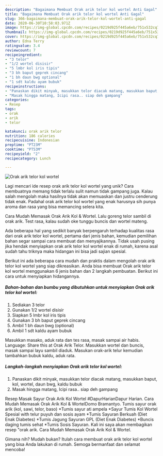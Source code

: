 ```yaml
---
description: "Bagaimana Membuat Orak arik telor kol wortel Anti Gagal"
title: "Bagaimana Membuat Orak arik telor kol wortel Anti Gagal"
slug: 366-bagaimana-membuat-orak-arik-telor-kol-wortel-anti-gagal
date: 2020-06-30T10:58:03.971Z
image: https://img-global.cpcdn.com/recipes/0219d925f445a6eb/751x532cq70/orak-arik-telor-kol-wortel-foto-resep-utama.jpg
thumbnail: https://img-global.cpcdn.com/recipes/0219d925f445a6eb/751x532cq70/orak-arik-telor-kol-wortel-foto-resep-utama.jpg
cover: https://img-global.cpcdn.com/recipes/0219d925f445a6eb/751x532cq70/orak-arik-telor-kol-wortel-foto-resep-utama.jpg
author: Edna Terry
ratingvalue: 3.4
reviewcount: 7
recipeingredient:
- "3 telor"
- "1/2 wortel disisir"
- "5 lmbr kol iris tipis"
- "3 bh baput geprek cincang"
- "1 bh daun bwg optional"
- "1 sdt kaldu ayam bubuk"
recipeinstructions:
- "Panaskan dikit minyak, masukkan telor diacak matang, masukkan baput, kol, wortel, daun bwg, kaldu bubuk"
- "Masak hingga matang, Icipi rasa.. siap deh gampang"
categories:
- Resep
tags:
- orak
- arik
- telor

katakunci: orak arik telor 
nutrition: 186 calories
recipecuisine: Indonesian
preptime: "PT23M"
cooktime: "PT53M"
recipeyield: "2"
recipecategory: Lunch

---
```



![Orak arik telor kol wortel](https://img-global.cpcdn.com/recipes/0219d925f445a6eb/751x532cq70/orak-arik-telor-kol-wortel-foto-resep-utama.jpg)

Lagi mencari ide resep orak arik telor kol wortel yang unik? Cara membuatnya memang tidak terlalu sulit namun tidak gampang juga. Kalau salah mengolah maka hasilnya tidak akan memuaskan dan justru cenderung tidak enak. Padahal orak arik telor kol wortel yang enak harusnya sih punya aroma dan rasa yang bisa memancing selera kita.

Cara Mudah Memasak Orak Arik Kol &amp; Wortel. Lalu goreng telor sambil di orak arik. Test rasa, kalau sudah oke tunggu buncis dan wortel mateng.

Ada beberapa hal yang sedikit banyak berpengaruh terhadap kualitas rasa dari orak arik telor kol wortel, pertama dari jenis bahan, kemudian pemilihan bahan segar sampai cara membuat dan menyajikannya. Tidak usah pusing jika hendak menyiapkan orak arik telor kol wortel enak di rumah, karena asal sudah tahu triknya maka hidangan ini bisa jadi sajian spesial.


Berikut ini ada beberapa cara mudah dan praktis dalam mengolah orak arik telor kol wortel yang siap dikreasikan. Anda bisa membuat Orak arik telor kol wortel menggunakan 6 jenis bahan dan 2 langkah pembuatan. Berikut ini cara untuk menyiapkan hidangannya.

<!--inarticleads1-->

##### Bahan-bahan dan bumbu yang dibutuhkan untuk menyiapkan Orak arik telor kol wortel:

1. Sediakan 3 telor
1. Gunakan 1/2 wortel disisir
1. Siapkan 5 lmbr kol iris tipis
1. Gunakan 3 bh baput geprek cincang
1. Ambil 1 bh daun bwg (optional)
1. Ambil 1 sdt kaldu ayam bubuk


Masukkan masako, aduk rata dan tes rasa, masak sampai air habis. Language: Share this at Orak Arik Telor. Masukkan wortel dan buncis, masak sampai layu sambil diaduk. Masukan orak-arik telur kemudian tambahkan bubuk kaldu, aduk rata. 

<!--inarticleads2-->

##### Langkah-langkah menyiapkan Orak arik telor kol wortel:

1. Panaskan dikit minyak, masukkan telor diacak matang, masukkan baput, kol, wortel, daun bwg, kaldu bubuk
1. Masak hingga matang, Icipi rasa.. siap deh gampang


Resep Masak Sayur Orak Arik Kol Wortel #DapurHarianDapur Harian. Cara Mudah Memasak Orak Arik Kol &amp; WortelDomo Bramantyo. Tumis sayur orak arik (kol, sawi, telor, baso) *Tumis sayur ati ampela *Sayur Tumis Kol Wortel Spesial with telur puyuh dan sosis ayam *Tumis Sayuran Berkuah (Diet Enak Diabetes) *Tumis Jagung Sayuran GPL (Diet Enak Diabetes) *Buncis daging tumis sehat *Tumis Sosis Sayuran. Kali ini saya akan membagikan resep &#34;orak arik. Cara Mudah Memasak Orak Arik Kol &amp; Wortel. 

Gimana nih? Mudah bukan? Itulah cara membuat orak arik telor kol wortel yang bisa Anda lakukan di rumah. Semoga bermanfaat dan selamat mencoba!
